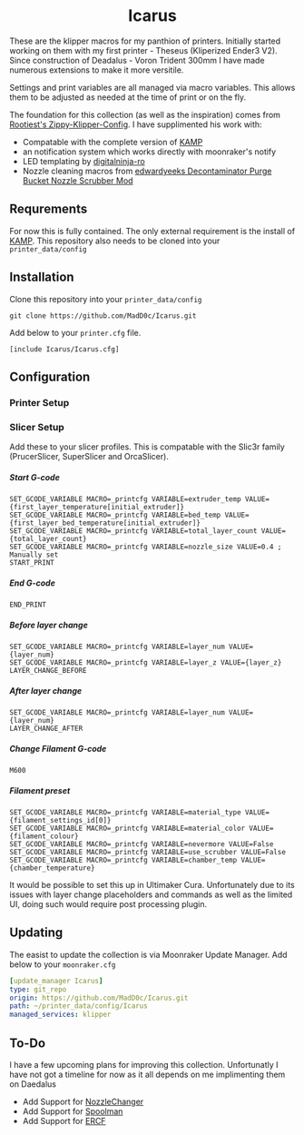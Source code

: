 <h1 align="center">
Icarus
</h1>

These are the klipper macros for my panthion of printers. Initially started working on them with my first printer - Theseus (Kliperized Ender3 V2). Since construction of Deadalus - Voron Trident 300mm I have made numerous extensions to make it more versitile.

Settings and print variables are all managed via macro variables. This allows them to be adjusted as needed at the time of print or on the fly.

The foundation for this collection (as well as the inspiration) comes from [Rootiest's Zippy-Klipper-Config](https://github.com/rootiest/zippy-klipper_config). I have supplimented his work with: 
- Compatable with the complete version of [KAMP](https://github.com/kyleisah/Klipper-Adaptive-Meshing-Purging)
- an notification system which works directly with moonraker's notify
- LED templating by [digitalninja-ro](https://github.com/digitalninja-ro/klipper-neopixel)
- Nozzle cleaning macros from [edwardyeeks Decontaminator Purge Bucket Nozzle Scrubber Mod](https://github.com/VoronDesign/VoronUsers/tree/master/orphaned_mods/printer_mods/edwardyeeks/Decontaminator_Purge_Bucket_%26_Nozzle_Scrubber)

## Requrements
For now this is fully contained. The only external requirement is the install of [KAMP](https://github.com/kyleisah/Klipper-Adaptive-Meshing-Purging). This repository also needs to be cloned into your `printer_data/config`

## Installation
Clone this repository into your `printer_data/config`
```
git clone https://github.com/MadD0c/Icarus.git
```
Add below to your `printer.cfg` file.
```
[include Icarus/Icarus.cfg]
```
## Configuration
### Printer Setup
### Slicer Setup
Add these to your slicer profiles. This is compatable with the Slic3r family (PrucerSlicer, SuperSlicer and OrcaSlicer).
##### Start G-code
```
SET_GCODE_VARIABLE MACRO=_printcfg VARIABLE=extruder_temp VALUE={first_layer_temperature[initial_extruder]}
SET_GCODE_VARIABLE MACRO=_printcfg VARIABLE=bed_temp VALUE={first_layer_bed_temperature[initial_extruder]}
SET_GCODE_VARIABLE MACRO=_printcfg VARIABLE=total_layer_count VALUE={total_layer_count}
SET_GCODE_VARIABLE MACRO=_printcfg VARIABLE=nozzle_size VALUE=0.4 ; Manually set 
START_PRINT
```
##### End G-code
```
END_PRINT
```
##### Before layer change
```
SET_GCODE_VARIABLE MACRO=_printcfg VARIABLE=layer_num VALUE={layer_num}
SET_GCODE_VARIABLE MACRO=_printcfg VARIABLE=layer_z VALUE={layer_z}
LAYER_CHANGE_BEFORE
```
##### After layer change
```
SET_GCODE_VARIABLE MACRO=_printcfg VARIABLE=layer_num VALUE={layer_num}
LAYER_CHANGE_AFTER
```
##### Change Filament G-code
```
M600
```
##### Filament preset
```
SET_GCODE_VARIABLE MACRO=_printcfg VARIABLE=material_type VALUE={filament_settings_id[0]}
SET_GCODE_VARIABLE MACRO=_printcfg VARIABLE=material_color VALUE={filament_colour}
SET_GCODE_VARIABLE MACRO=_printcfg VARIABLE=nevermore VALUE=False
SET_GCODE_VARIABLE MACRO=_printcfg VARIABLE=use_scrubber VALUE=False
SET_GCODE_VARIABLE MACRO=_printcfg VARIABLE=chamber_temp VALUE={chamber_temperature}
```
It would be possible to set this up in Ultimaker Cura. Unfortunately due to its issues with layer change placeholders and commands as well as the limited UI, doing such would require post processing plugin.
## Updating
The easist to update the collection is via Moonraker Update Manager. Add below to your `moonraker.cfg`
```yaml
[update_manager Icarus]
type: git_repo
origin: https://github.com/MadD0c/Icarus.git
path: ~/printer_data/config/Icarus
managed_services: klipper
```

## To-Do
I have a few upcoming plans for improving this collection. Unfortunatly I have not got a timeline for now as it all depends on me implimenting them on Daedalus
- Add Support for [NozzleChanger](https://github.com/garethky/change-nozzle-klipper-extra)
- Add Support for [Spoolman](https://github.com/Donkie/Spoolman)
- Add Support for [ERCF](https://github.com/EtteGit/EnragedRabbitProject)